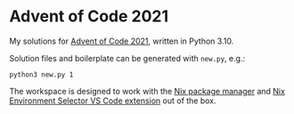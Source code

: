 # Advent of Code 2021

My solutions for [Advent of Code 2021](https://adventofcode.com/2021/), written in Python 3.10.

Solution files and boilerplate can be generated with `new.py`, e.g.:
```
python3 new.py 1
```

The workspace is designed to work with the [Nix package manager](https://nixos.org/) and [Nix Environment Selector VS Code extension](https://marketplace.visualstudio.com/items?itemName=arrterian.nix-env-selector) out of the box.
